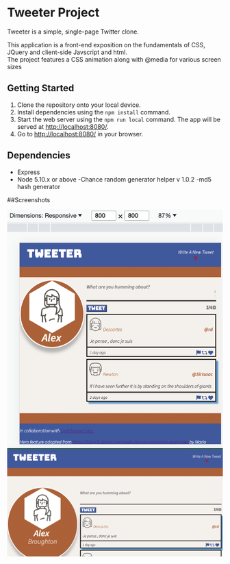 # Tweeter Project

Tweeter is a simple, single-page Twitter clone.

This application is a front-end exposition on the fundamentals of CSS, JQuery and client-side Javscript and html.  
The project features a CSS animation along with @media for various screen sizes


## Getting Started


1. Clone the repository onto your local device.
2. Install dependencies using the `npm install` command.
3. Start the web server using the `npm run local` command. The app will be served at <http://localhost:8080/>.
4. Go to <http://localhost:8080/> in your browser.

## Dependencies

- Express
- Node 5.10.x or above
-Chance random generator helper v 1.0.2
-md5 hash generator

##Screenshots

!["Tablet screen app photo"](https://github.com/AlexWBroughton/tweeter/blob/master/docs/Tweeter%20TabletScreen.png)
!["Large screen app photo"](https://github.com/AlexWBroughton/tweeter/blob/master/docs/Tweeter%20lgScreen.png)



